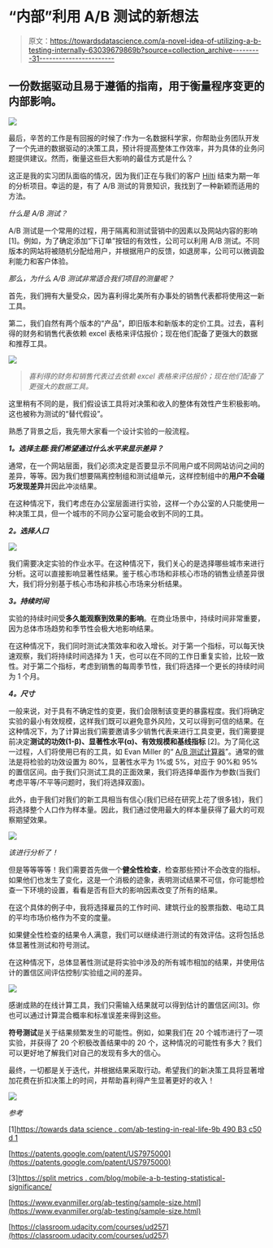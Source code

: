 # “内部”利用 A/B 测试的新想法

> 原文：<https://towardsdatascience.com/a-novel-idea-of-utilizing-a-b-testing-internally-63039679869b?source=collection_archive---------31----------------------->

## 一份数据驱动且易于遵循的指南，用于衡量程序变更的内部影响。

![](img/9ff80de0e8c00dfffb2915211f68ecfb.png)

最后，辛苦的工作是有回报的时候了:作为一名数据科学家，你帮助业务团队开发了一个先进的数据驱动的决策工具，预计将提高整体工作效率，并为具体的业务问题提供建议。然而，衡量这些巨大影响的最佳方式是什么？

这正是我的实习团队面临的情况，因为我们正在与我们的客户 [Hilti](https://www.hilti.com/) 结束为期一年的分析项目。幸运的是，有了 A/B 测试的背景知识，我找到了一种新颖而适用的方法。

*什么是 A/B 测试？*

A/B 测试是一个常用的过程，用于隔离和测试营销中的因素以及网站内容的影响[1]。例如，为了确定添加“下订单”按钮的有效性，公司可以利用 A/B 测试。不同版本的网站将被随机分配给用户，并根据用户的反馈，如退房率，公司可以微调盈利能力和客户体验。

*那么，为什么 A/B 测试非常适合我们项目的测量呢？*

首先，我们拥有大量受众，因为喜利得北美所有办事处的销售代表都将使用这一新工具。

第二，我们自然有两个版本的“产品”，即旧版本和新版本的定价工具。过去，喜利得的财务和销售代表依赖 excel 表格来评估报价；现在他们配备了更强大的数据和推荐工具。

![](img/6b5eb8ef0afc5cd2a13cd62989f91ed7.png)

> *喜利得的财务和销售代表过去依赖 excel 表格来评估报价；现在他们配备了更强大的数据工具。*

这里稍有不同的是，我们假设该工具将对决策和收入的整体有效性产生积极影响。这也被称为测试的“替代假设”。

熟悉了背景之后，我先带大家看一个设计实验的一般流程。

***1。选择主题:我们希望通过什么水平来显示差异？***

通常，在一个网站层面，我们必须决定是否要显示不同用户或不同网站访问之间的差异，等等。因为我们想要隔离控制组和测试组单元，这样控制组中的**用户不会碰巧发现差异**并因此冲淡结果。

在这种情况下，我们考虑在办公室层面进行实验，这样一个办公室的人只能使用一种决策工具，但一个城市的不同办公室可能会收到不同的工具。

***2。选择人口***

![](img/90ded6a2b7c25df0f4e7eef47e6e7c8c.png)

我们需要决定实验的作业水平。在这种情况下，我们关心的是选择哪些城市来进行分析。这可以直接影响显著性结果。鉴于核心市场和非核心市场的销售业绩差异很大，我们将分别基于核心市场和非核心市场来分析结果。

***3。持续时间***

实验的持续时间受**多久能观察到效果的影响**。在商业场景中，持续时间非常重要，因为总体市场趋势和季节性会极大地影响结果。

在这种情况下，我们同时测试决策效率和收入增长。对于第一个指标，可以每天快速观察，我们将持续时间选择为 1 天，也可以在不同的工作日重复实验，比较一致性。对于第二个指标，考虑到销售的每周季节性，我们将选择一个更长的持续时间为 1 个月。

***4。尺寸***

一般来说，对于具有不确定性的变更，我们会限制该变更的暴露程度。我们将确定实验的最小有效规模，这样我们既可以避免意外风险，又可以得到可信的结果。在这种情况下，为了计算出我们需要邀请多少销售代表来进行工具变更，我们需要提前决定**测试的功效(1-β)、显著性水平(α)、有效规模和基线指标** [2]。为了简化这一过程，人们将使用已有的工具，如 Evan Miller 的“ [A/B 测试计算器](https://www.evanmiller.org/ab-testing/sample-size.html)”。通常的做法是将检验的功效设置为 80%，显著性水平为 1%或 5%，对应于 90%和 95%的置信区间。由于我们只测试工具的正面效果，我们将选择单面作为参数(当我们考虑平等/不平等问题时，我们将选择双面)。

此外，由于我们对我们的新工具相当有信心(我们已经在研究上花了很多钱)，我们将选择整个人口作为样本量。因此，我们通过使用最大的样本量获得了最大的可观察期望效果。

![](img/280aa15f4d0e3a84ca7af2f9fe7fb8e2.png)

*该进行分析了！*

但是等等等等！我们需要首先做一个**健全性检查**，检查那些预计不会改变的指标。如果他们也发生了变化，这是一个消极的迹象，表明测试结果不可信，你可能想检查一下环境的设置，看看是否有巨大的影响因素改变了所有的结果。

在这个具体的例子中，我将选择雇员的工作时间、建筑行业的股票指数、电动工具的平均市场价格作为不变的度量。

如果健全性检查的结果令人满意，我们可以继续进行测试的有效评估。这将包括总体显著性测试和符号测试。

在这种情况下，总体显著性测试是将实验中涉及的所有城市相加的结果，并使用估计的置信区间评估控制/实验组之间的差异。

![](img/61fc4250180ed333d8c4b23b78591900.png)

感谢成熟的在线计算工具，我们只需输入结果就可以得到估计的置信区间[3]。你也可以通过计算混合概率和标准误差来得到这些。

**符号测试**是关于结果频繁发生的可能性。例如，如果我们在 20 个城市进行了一项实验，并获得了 20 个积极改善结果中的 20 个，这种情况的可能性有多大？我们可以更好地了解我们对自己的发现有多大的信心。

最终，一切都是关于迭代，并根据结果采取行动。希望我们的新决策工具将显著增加花费在折扣决策上的时间，并帮助喜利得产生显著更好的收入！

![](img/c204eff7279a233f69f5e10e008e990e.png)

*参考*

[1][https://towards data science . com/ab-testing-in-real-life-9b 490 B3 c50 d 1](/ab-testing-in-real-life-9b490b3c50d1)

[https://patents.google.com/patent/US7975000](https://patents.google.com/patent/US7975000)

[3][https://split metrics . com/blog/mobile-a-b-testing-statistical-significance/](https://splitmetrics.com/blog/mobile-a-b-testing-statistical-significance/)

[https://www.evanmiller.org/ab-testing/sample-size.html](https://www.evanmiller.org/ab-testing/sample-size.html)

[https://classroom.udacity.com/courses/ud257](https://classroom.udacity.com/courses/ud257)